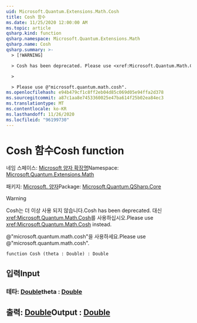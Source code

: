 ```yaml
---
uid: Microsoft.Quantum.Extensions.Math.Cosh
title: Cosh 함수
ms.date: 11/25/2020 12:00:00 AM
ms.topic: article
qsharp.kind: function
qsharp.namespace: Microsoft.Quantum.Extensions.Math
qsharp.name: Cosh
qsharp.summary: >-
  > [!WARNING]

  > Cosh has been deprecated. Please use <xref:Microsoft.Quantum.Math.Cosh> instead.

  >

  > Please use @"microsoft.quantum.math.cosh".
ms.openlocfilehash: e94b479cf1c8ff2eb04d85c069d05e94ffa2d378
ms.sourcegitcommit: a87c1aa8e7453360025e47ba614f25b02ea84ec3
ms.translationtype: MT
ms.contentlocale: ko-KR
ms.lasthandoff: 11/26/2020
ms.locfileid: "96199730"
---
```

# <a name="cosh-function"></a><span data-ttu-id="6ecd3-102">Cosh 함수</span><span class="sxs-lookup"><span data-stu-id="6ecd3-102">Cosh function</span></span>

<span data-ttu-id="6ecd3-103">네임 스페이스: [Microsoft 양자 확장명](xref:Microsoft.Quantum.Extensions.Math)</span><span class="sxs-lookup"><span data-stu-id="6ecd3-103">Namespace: [Microsoft.Quantum.Extensions.Math](xref:Microsoft.Quantum.Extensions.Math)</span></span>

<span data-ttu-id="6ecd3-104">패키지: [Microsoft. 양자](https://nuget.org/packages/Microsoft.Quantum.QSharp.Core)</span><span class="sxs-lookup"><span data-stu-id="6ecd3-104">Package: [Microsoft.Quantum.QSharp.Core](https://nuget.org/packages/Microsoft.Quantum.QSharp.Core)</span></span>


> [!WARNING]
> <span data-ttu-id="6ecd3-105">Cosh는 더 이상 사용 되지 않습니다.</span><span class="sxs-lookup"><span data-stu-id="6ecd3-105">Cosh has been deprecated.</span></span> <span data-ttu-id="6ecd3-106">대신 <xref:Microsoft.Quantum.Math.Cosh>를 사용하십시오.</span><span class="sxs-lookup"><span data-stu-id="6ecd3-106">Please use <xref:Microsoft.Quantum.Math.Cosh> instead.</span></span>
>
> <span data-ttu-id="6ecd3-107">@"microsoft.quantum.math.cosh"을 사용하세요.</span><span class="sxs-lookup"><span data-stu-id="6ecd3-107">Please use @"microsoft.quantum.math.cosh".</span></span>



```qsharp
function Cosh (theta : Double) : Double
```


## <a name="input"></a><span data-ttu-id="6ecd3-108">입력</span><span class="sxs-lookup"><span data-stu-id="6ecd3-108">Input</span></span>

### <a name="theta--double"></a><span data-ttu-id="6ecd3-109">테타: [Double](xref:microsoft.quantum.lang-ref.double)</span><span class="sxs-lookup"><span data-stu-id="6ecd3-109">theta : [Double](xref:microsoft.quantum.lang-ref.double)</span></span>





## <a name="output--double"></a><span data-ttu-id="6ecd3-110">출력: [Double](xref:microsoft.quantum.lang-ref.double)</span><span class="sxs-lookup"><span data-stu-id="6ecd3-110">Output : [Double](xref:microsoft.quantum.lang-ref.double)</span></span>

